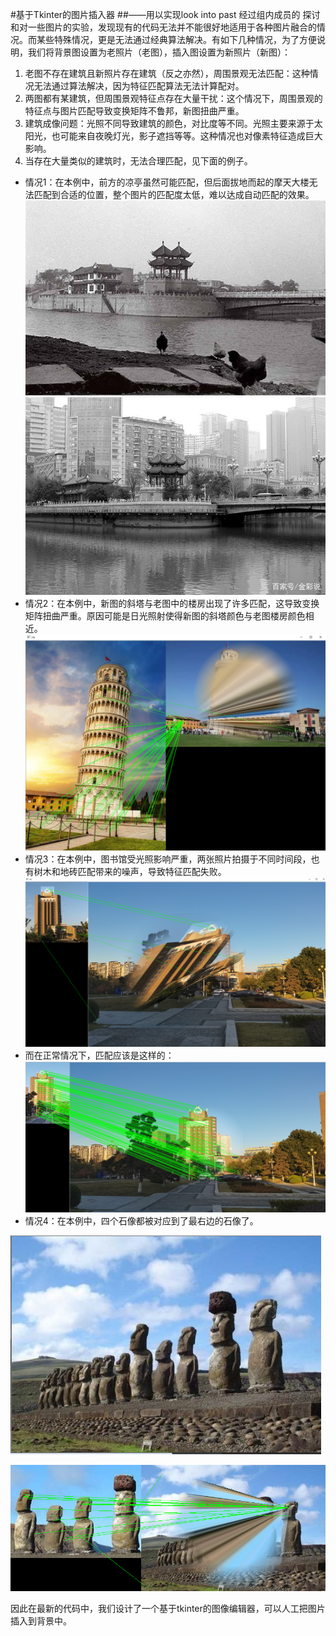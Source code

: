#基于Tkinter的图片插入器
##——用以实现look into past
经过组内成员的 探讨和对一些图片的实验，发现现有的代码无法并不能很好地适用于各种图片融合的情况。而某些特殊情况，更是无法通过经典算法解决。有如下几种情况，为了方便说明，我们将背景图设置为老照片（老图），插入图设置为新照片（新图）：

1. 老图不存在建筑且新照片存在建筑（反之亦然），周围景观无法匹配：这种情况无法通过算法解决，因为特征匹配算法无法计算配对。
2. 两图都有某建筑，但周围景观特征点存在大量干扰：这个情况下，周围景观的特征点与图片匹配导致变换矩阵不鲁邦，新图扭曲严重。
3. 建筑成像问题：光照不同导致建筑的颜色，对比度等不同。光照主要来源于太阳光，也可能来自夜晚灯光，影子遮挡等等。这种情况也对像素特征造成巨大影响。
4. 当存在大量类似的建筑时，无法合理匹配，见下面的例子。

* 情况1：在本例中，前方的凉亭虽然可能匹配，但后面拔地而起的摩天大楼无法匹配到合适的位置，整个图片的匹配度太低，难以达成自动匹配的效果。
![](pic0.png)
* 情况2：在本例中，新图的斜塔与老图中的楼房出现了许多匹配，这导致变换矩阵扭曲严重。原因可能是日光照射使得新图的斜塔颜色与老图楼房颜色相近。
![](pic1.png)
* 情况3：在本例中，图书馆受光照影响严重，两张照片拍摄于不同时间段，也有树木和地砖匹配带来的噪声，导致特征匹配失败。
![](pic2.png)
* 而在正常情况下，匹配应该是这样的：
![](pic3.png)
* 情况4：在本例中，四个石像都被对应到了最右边的石像了。

![](pic5.png)

![](pic6.png)


因此在最新的代码中，我们设计了一个基于tkinter的图像编辑器，可以人工把图片插入到背景中。



